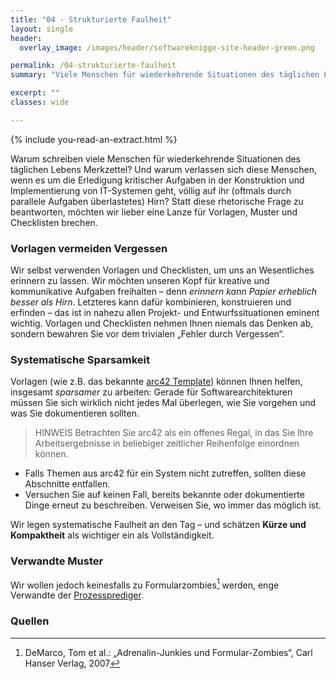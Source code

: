 ```yaml
---
title: "04 - Strukturierte Faulheit"
layout: single
header:
  overlay_image: /images/header/softwareknigge-site-header-green.png

permalink: /04-strukturierte-faulheit
summary: "Viele Menschen für wiederkehrende Situationen des täglichen Lebens Merkzettel (z.B. den Einkaufszettel)? Aber warum verlassen sich diese Menschen, wenn es um die Erledigung kritischer Aufgaben in der Konstruktion und Implementierung von IT-Systemen geht, völlig auf ihr (oftmals durch parallele Aufgaben überlastetes) Hirn? "

excerpt: ""
classes: wide

---
```

{% include you-read-an-extract.html %}

Warum schreiben viele Menschen für wiederkehrende Situationen des täglichen Lebens Merkzettel? Und warum verlassen sich diese Menschen, wenn es um die Erledigung kritischer Aufgaben in der Konstruktion und Implementierung von IT-Systemen geht, völlig auf ihr (oftmals durch parallele Aufgaben überlastetes) Hirn? Statt diese rhetorische Frage zu beantworten, möchten wir lieber eine Lanze für Vorlagen, Muster und Checklisten brechen.

### Vorlagen vermeiden Vergessen
Wir selbst verwenden Vorlagen und Checklisten, um uns an Wesentliches erinnern zu lassen. Wir möchten unseren Kopf für kreative und kommunikative Aufgaben freihalten – denn _erinnern kann Papier erheblich besser als Hirn_. Letzteres kann dafür kombinieren, konstruieren und erfinden – das ist in nahezu allen Projekt- und Entwurfssituationen eminent wichtig. Vorlagen und Checklisten nehmen Ihnen niemals das Denken ab, sondern bewahren Sie vor dem trivialen „Fehler durch Vergessen“.

### Systematische Sparsamkeit

Vorlagen (wie z.B. das bekannte [arc42 Template](https://arc42.org))
können Ihnen helfen, insgesamt _sparsamer_ zu arbeiten:
Gerade für Softwarearchitekturen müssen Sie sich wirklich nicht jedes Mal überlegen, wie Sie vorgehen und was Sie dokumentieren sollten.

>HINWEIS
>Betrachten Sie arc42 als ein offenes Regal, in das Sie Ihre Arbeitsergebnisse in beliebiger zeitlicher Reihenfolge einordnen können.
* Falls Themen aus arc42 für ein System nicht zutreffen, sollten diese Abschnitte entfallen.
* Versuchen Sie auf keinen Fall, bereits bekannte oder dokumentierte Dinge erneut zu beschreiben. Verweisen Sie, wo immer das möglich ist.

Wir legen systematische Faulheit an den Tag – und schätzen **Kürze und Kompaktheit** als wichtiger ein als Vollständigkeit.


### Verwandte Muster
Wir wollen jedoch keinesfalls zu Formularzombies[^formularzombies] werden, enge Verwandte der [Prozessprediger](/15-prozessprediger).

### Quellen
[^formularzombies]: DeMarco, Tom et al.: „Adrenalin-Junkies und Formular-Zombies“, Carl Hanser Verlag, 2007
